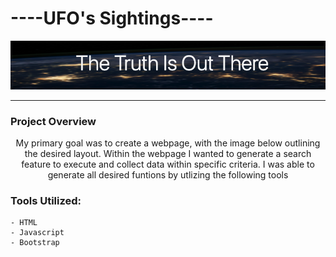 #                                ----UFO's Sightings----

<p align="center">
  <img src="https://github.com/KEGANCP/UFOs/blob/main/resources/truth.png" alt="UFOs"/>
</p>

----
### Project Overview
<p align="center">
  My primary goal was to create a webpage, with the image below outlining the desired layout. Within the webpage I wanted to generate a search feature to execute and collect data within specific criteria. I was able to generate all desired funtions by utlizing the following tools
</p>

### Tools Utilized:
    - HTML
    - Javascript
    - Bootstrap
